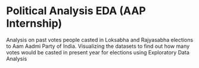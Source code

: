 # Political Analysis EDA (AAP Internship)
Analysis on past votes people casted in Loksabha and Rajyasabha elections to Aam Aadmi Party of India. Visualizing the datasets to find out how many votes would be casted in present year for elections using Exploratory Data Analysis

